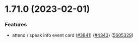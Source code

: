 # 1.71.0 (2023-02-01)


### Features

* attend / speak info event card ([#3841](https://github.com/EddieHubCommunity/LinkFree/issues/3841)) ([#4343](https://github.com/EddieHubCommunity/LinkFree/issues/4343)) ([5605329](https://github.com/EddieHubCommunity/LinkFree/commit/56053295c047d5c66865a742271c0ffa4b8dc767))



